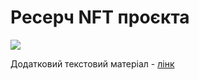# Ресерч NFT проєкта

[![](https://img.youtube.com/vi/OAx_gMHnsyc/0.jpg)](https://www.youtube.com/watch?v=OAx_gMHnsyc)

Додатковий текстовий матеріал - [лінк](https://teletype.in/@ennough/nftresearchh)
